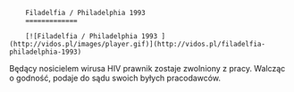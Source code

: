 
        Filadelfia / Philadelphia 1993 
        =============
        
        [![Filadelfia / Philadelphia 1993 ](http://vidos.pl/images/player.gif)](http://vidos.pl/filadelfia-philadelphia-1993)
        
        
 Będący nosicielem wirusa HIV prawnik zostaje zwolniony z pracy. Walcząc o godność, podaje do sądu swoich byłych pracodawców.
    